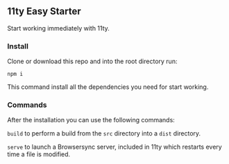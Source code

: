 ## 11ty Easy Starter
Start working immediately with 11ty.

### Install
Clone or download this repo and into the root directory run:

  `npm i`

This command install all the dependencies you need for start working.

### Commands
After the installation you can use the following commands:

`build` to perform a build from the `src` directory into a `dist` directory.

`serve` to launch a Browsersync server, included in 11ty which restarts every time a file is modified.
